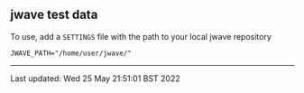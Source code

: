 ## jwave test data

To use, add a `SETTINGS` file with the path to your local jwave repository

```
JWAVE_PATH="/home/user/jwave/"
```

---

Last updated: Wed 25 May 21:51:01 BST 2022
